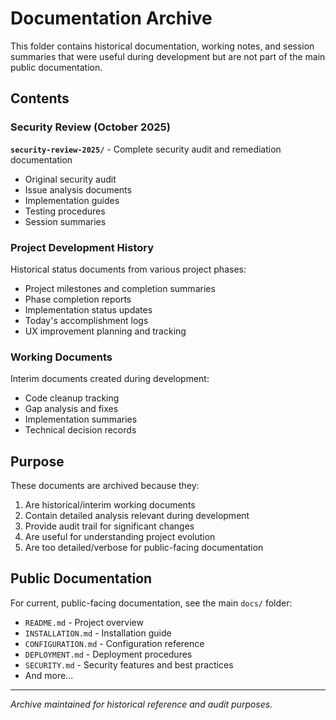 # Documentation Archive

This folder contains historical documentation, working notes, and session summaries that were useful during development but are not part of the main public documentation.

## Contents

### Security Review (October 2025)
**`security-review-2025/`** - Complete security audit and remediation documentation
- Original security audit
- Issue analysis documents  
- Implementation guides
- Testing procedures
- Session summaries

### Project Development History
Historical status documents from various project phases:
- Project milestones and completion summaries
- Phase completion reports
- Implementation status updates
- Today's accomplishment logs
- UX improvement planning and tracking

### Working Documents
Interim documents created during development:
- Code cleanup tracking
- Gap analysis and fixes
- Implementation summaries
- Technical decision records

## Purpose

These documents are archived because they:
1. Are historical/interim working documents
2. Contain detailed analysis relevant during development
3. Provide audit trail for significant changes
4. Are useful for understanding project evolution
5. Are too detailed/verbose for public-facing documentation

## Public Documentation

For current, public-facing documentation, see the main `docs/` folder:
- `README.md` - Project overview
- `INSTALLATION.md` - Installation guide
- `CONFIGURATION.md` - Configuration reference
- `DEPLOYMENT.md` - Deployment procedures
- `SECURITY.md` - Security features and best practices
- And more...

---

*Archive maintained for historical reference and audit purposes.*
